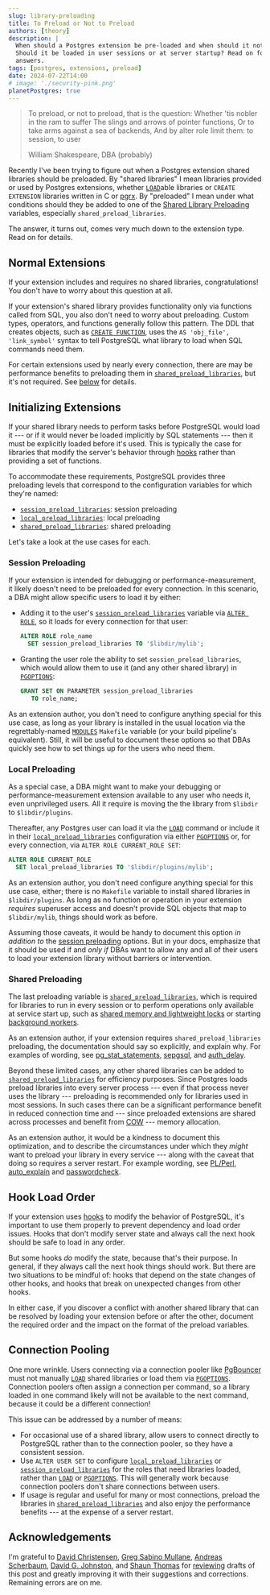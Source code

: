 ```yaml
---
slug: library-preloading
title: To Preload or Not to Preload
authors: [theory]
description: |
  When should a Postgres extension be pre-loaded and when should it not?
  Should it be loaded in user sessions or at server startup? Read on for
  answers.
tags: [postgres, extensions, preload]
date: 2024-07-22T14:00
# image: './security-pink.png'
planetPostgres: true
---
```


> To preload, or not to preload, that is the question:
> Whether 'tis nobler in the ram to suffer
> The slings and arrows of pointer functions,
> Or to take arms against a sea of backends,
> And by alter role limit them: to session, to user
>
> William Shakespeare, DBA (probably)

Recently I've been trying to figure out when a Postgres extension shared
libraries should be preloaded. By "shared libraries" I mean libraries provided
or used by Postgres extensions, whether [`LOAD`]able libraries or
`CREATE EXTENSION` libraries written in C or [pgrx]. By "preloaded" I mean
under what conditions should they be added to one of the [Shared Library
Preloading] variables, especially `shared_preload_libraries`.

The answer, it turns out, comes very much down to the extension type. Read on
for details.

Normal Extensions
-----------------

If your extension includes and requires no shared libraries, congratulations!
You don't have to worry about this question at all.

If your extension's shared library provides functionality only via functions
called from SQL, you also don't need to worry about preloading. Custom types,
operators, and functions generally follow this pattern. The DDL that creates
objects, such as [`CREATE FUNCTION`], uses the `AS 'obj_file', 'link_symbol'`
syntax to tell PostgreSQL what library to load when SQL commands need them.

For certain extensions used by nearly every connection, there are may be
performance benefits to preloading them in [`shared_preload_libraries`], but
it's not required. See [below](#shared-preloading) for details.

Initializing Extensions
-----------------------

If your shared library needs to perform tasks before PostgreSQL would load it
--- or if it would never be loaded implicitly by SQL statements --- then it
must be explicitly loaded before it's used. This is typically the case for
libraries that modify the server's behavior through [hooks] rather than
providing a set of functions.

To accommodate these requirements, PostgreSQL provides three preloading levels
that correspond to the configuration variables for which they're named:

*   [`session_preload_libraries`]: session preloading
*   [`local_preload_libraries`]: local preloading
*   [`shared_preload_libraries`]: shared preloading

Let's take a look at the use cases for each.

### Session Preloading

If your extension is intended for debugging or performance-measurement, it
likely doesn't need to be preloaded for every connection. In this scenario, a
DBA might allow specific users to load it by either:

*   Adding it to the user's [`session_preload_libraries`] variable via
    [`ALTER ROLE`], so it loads for every connection for that user:

    ```sql
    ALTER ROLE role_name
      SET session_preload_libraries TO '$libdir/mylib';
    ```

*   Granting the user role the ability to set `session_preload_libraries`,
    which would allow them to use it (and any other shared library) in
    [`PGOPTIONS`]:

    ```sql
    GRANT SET ON PARAMETER session_preload_libraries
       TO role_name;
    ```

As an extension author, you don't need to configure anything special for this
use case, as long as your library is installed in the usual location via the
regrettably-named [`MODULES`] `Makefile` variable (or your build pipeline's
equivalent). Still, it will be useful to document these options so that DBAs
quickly see how to set things up for the users who need them.

### Local Preloading

As a special case, a DBA might want to make your debugging or
performance-measurement extension available to any user who needs it, even
unprivileged users. All it require is moving the the library from `$libdir` to
`$libdir/plugins`.

Thereafter, any Postgres user can load it via the [`LOAD`] command or include
it in their [`local_preload_libraries`] configuration via either [`PGOPTIONS`]
or, for every connection, via `ALTER ROLE CURRENT_ROLE SET`:

```sql
ALTER ROLE CURRENT_ROLE
  SET local_preload_libraries TO '$libdir/plugins/mylib';
```

As an extension author, you don't need configure anything special for this use
case, either; there is no `Makefile` variable to install shared libraries in
`$libdir/plugins`. As long as no function or operation in your extension
*requires* superuser access and doesn't provide SQL objects that map to
`$libdir/mylib`, things should work as before.

Assuming those caveats, it would be handy to document this option *in addition
to* the [session preloading](#session-preloading) options. But in your docs,
emphasize that it should be used if and *only if* DBAs want to allow any and
all of their users to load your extension library without barriers or
intervention.

### Shared Preloading

The last preloading variable is [`shared_preload_libraries`], which is
required for libraries to run in every session or to perform operations only
available at service start up, such as [shared memory and lightweight locks]
or starting [background workers].

As an extension author, if your extension requires `shared_preload_libraries`
preloading, the documentation should say so explicitly, and explain why. For
examples of wording, see [pg_stat_statements], [sepgsql], and [auth_delay].

Beyond these limited cases, any other shared libraries can be added to
[`shared_preload_libraries`] for efficiency purposes. Since Postgres loads
preload libraries into every server process --- even if that process never
uses the library --- preloading is recommended only for libraries used in most
sessions. In such cases there can be a significant performance benefit in
reduced connection time and --- since preloaded extensions are shared across
processes and benefit from [COW] --- memory allocation.

As an extension author, it would be a kindness to document this optimization,
and to describe the circumstances under which they *might* want to preload
your library in every service --- along with the caveat that doing so requires
a server restart. For example wording, see [PL/Perl], [auto_explain] and
[passwordcheck].

Hook Load Order
---------------

If your extension uses [hooks] to modify the behavior of PostgreSQL, it's
important to use them properly to prevent dependency and load order issues.
Hooks that don't modify server state and always call the next hook should be
safe to load in any order.

But some hooks *do* modify the state, because that's their purpose. In
general, if they always call the next hook things should work. But there are
two situations to be mindful of: hooks that depend on the state changes of
other hooks, and hooks that break on unexpected changes from other hooks.

In either case, if you discover a conflict with another shared library that
can be resolved by loading your extension before or after the other, document
the required order and the impact on the format of the preload variables.

Connection Pooling
------------------

One more wrinkle. Users connecting via a connection pooler like [PgBouncer]
must not manually [`LOAD`] shared libraries or load them via [`PGOPTIONS`].
Connection poolers often assign a connection per command, so a library loaded
in one command likely will not be available to the next command, because it
could be a different connection!

This issue can be addressed by a number of means:

*   For occasional use of a shared library, allow users to connect directly to
    PostgreSQL rather than to the connection pooler, so they have a consistent
    session.
*   Use `ALTER USER SET` to configure [`local_preload_libraries`] or
    [`session_preload_libraries`] for the roles that need libraries loaded,
    rather than  [`LOAD`] or [`PGOPTIONS`]. This will generally work because
    connection poolers don't share connections between users.
*   If usage is regular and useful for many or most connections, preload the
    libraries in [`shared_preload_libraries`] and also enjoy the performance
    benefits --- at the expense of a server restart.

Acknowledgements
----------------

I'm grateful to [David Christensen], [Greg Sabino Mullane], [Andreas
Scherbaum], [David G. Johnston], and [Shaun Thomas] for [reviewing] drafts of
this post and greatly improving it with their suggestions and corrections.
Remaining errors are on me.

  [pgrx]: https://github.com/pgcentralfoundation/pgrx
    "pgrx: Build Postgres Extensions with Rust!"
  [`LOAD`]: https://www.postgresql.org/docs/current/sql-load.html
    "PostgreSQL Docs: LOAD"
  [Shared Library Preloading]: https://www.postgresql.org/docs/current/runtime-config-client.html#RUNTIME-CONFIG-CLIENT-PRELOAD
    "PostgreSQL Docs: Shared Library Preloading"
  [`CREATE FUNCTION`]: https://www.postgresql.org/docs/current/sql-createfunction.html
    "PostgreSQL Docs: CREATE FUNCTION"
  [`session_preload_libraries`]: https://www.postgresql.org/docs/current/runtime-config-client.html#GUC-SESSION-PRELOAD-LIBRARIES
    "PostgreSQL Docs: `session_preload_libraries`"
  [`ALTER ROLE`]: https://www.postgresql.org/docs/current/sql-alterrole.html
    "PostgreSQL Docs: ALTER ROLE"
   [`PGOPTIONS`]: https://www.postgresql.org/docs/current/config-setting.html#CONFIG-SETTING-SHELL
     "PostgreSQL Docs: Parameter Interaction via the Shell"
  [`local_preload_libraries`]: https://www.postgresql.org/docs/current/runtime-config-client.html#GUC-LOCAL-PRELOAD-LIBRARIES
    "PostgreSQL Docs: `local_preload_libraries`"
  [`MODULES`]: https://www.postgresql.org/docs/current/extend-pgxs.html#EXTEND-PGXS-MODULES
    "PostgreSQL Docs: CREATE FUNCTION"
  [`shared_preload_libraries`]: https://www.postgresql.org/docs/current/runtime-config-client.html#GUC-SHARED-PRELOAD-LIBRARIES
    "PostgreSQL Docs: `shared_preload_libraries`"
  [background workers]: https://www.postgresql.org/docs/current/bgworker.html
    "PostgreSQL Docs: Background Worker Processes"
  [shared memory and lightweight locks]: https://www.postgresql.org/docs/16/xfunc-c.html#XFUNC-SHARED-ADDIN
    "PostgreSQL Docs: Shared Memory and LWLocks"
  [pg_stat_statements]: https://www.postgresql.org/docs/16/pgstatstatements.html
    "PostgreSQL Docs: pg_stat_statements"
  [sepgsql]: https://www.postgresql.org/docs/16/sepgsql.html#SEPGSQL-INSTALLATION
    "PostgreSQL Docs: sepgsql"
  [auth_delay]: https://www.postgresql.org/docs/16/auth-delay.html
    "PostgreSQL Docs: auth_delay"
  [COW]: https://en.wikipedia.org/wiki/Copy-on-write
    "Wikipedia: Copy-on-write"
  [PL/Perl]: https://www.postgresql.org/docs/16/plperl-under-the-hood.html#GUC-PLPERL-ON-INIT
    "PostgreSQL Docs: plperl.on_init"
  [auto_explain]: https://www.postgresql.org/docs/16/auto-explain.html
    "PostgreSQL Docs: auto_explain"
  [passwordcheck]: https://www.postgresql.org/docs/16/passwordcheck.html
    "PostgreSQL Docs: passwordcheck"
  [Shaun Thomas]: http://bonesmoses.org
  [hooks]: https://wiki.postgresql.org/wiki/PostgresServerExtensionPoints#Hooks
    "PostgreSQL Wiki: Hooks"
  [PgBouncer]: https://www.pgbouncer.org "Lightweight connection pooler for PostgreSQL"
  [David Christensen]: https://github.com/pgguru
  [Greg Sabino Mullane]: https://github.com/turnstep
  [Andreas Scherbaum]: https://andreas.scherbaum.la
  [David G. Johnston]: https://david-g-johnston.com
  [reviewing]: https://github.com/theory/justatheory/pull/6
